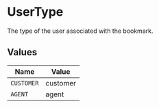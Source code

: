 # UserType

The type of the user associated with the bookmark.


## Values

| Name       | Value      |
| ---------- | ---------- |
| `CUSTOMER` | customer   |
| `AGENT`    | agent      |